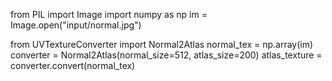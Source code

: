from PIL import Image
import numpy as np
im = Image.open("input/normal.jpg")

from UVTextureConverter import Normal2Atlas
normal_tex = np.array(im)
converter = Normal2Atlas(normal_size=512, atlas_size=200)
atlas_texture = converter.convert(normal_tex)
